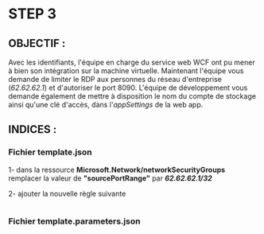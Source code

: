 # STEP 3
## OBJECTIF :

Avec les identifiants, l'équipe en charge du service web WCF ont pu mener à bien son intégration sur la machine virtuelle. Maintenant l'équipe vous demande de limiter le RDP aux personnes du réseau d'entreprise (*62.62.62.1*) et d'autoriser le port 8090. L'équipe de développement vous demande également de mettre à disposition le nom du compte de stockage ainsi qu'une clé d'accès, dans l'_appSettings_ de la web app.

## INDICES :

### **Fichier template.json**

1- dans la ressource **Microsoft.Network/networkSecurityGroups** remplacer la valeur de **"sourcePortRange"** par **_62.62.62.1/32_**

2- ajouter la nouvelle règle suivante

```

```

### **Fichier template.parameters.json**